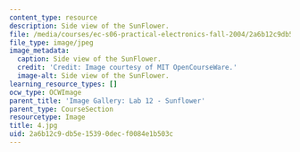 ```yaml
---
content_type: resource
description: Side view of the SunFlower.
file: /media/courses/ec-s06-practical-electronics-fall-2004/2a6b12c9db5e15390decf0084e1b503c_4.jpg
file_type: image/jpeg
image_metadata:
  caption: Side view of the SunFlower.
  credit: 'Credit: Image courtesy of MIT OpenCourseWare.'
  image-alt: Side view of the SunFlower.
learning_resource_types: []
ocw_type: OCWImage
parent_title: 'Image Gallery: Lab 12 - Sunflower'
parent_type: CourseSection
resourcetype: Image
title: 4.jpg
uid: 2a6b12c9-db5e-1539-0dec-f0084e1b503c
---
```

